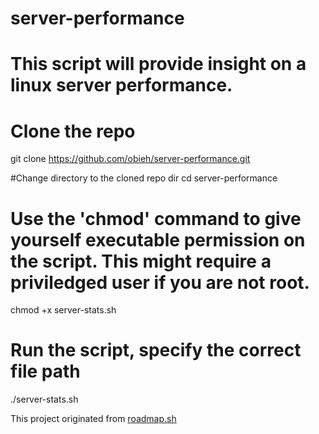 # server-performance

# This script will provide insight on a linux server performance.

# Clone the repo
git clone https://github.com/obieh/server-performance.git

#Change directory to the cloned repo dir
cd server-performance
# Use the 'chmod' command to give yourself executable permission on the script. This might require a priviledged user if you are not root.
chmod +x server-stats.sh

# Run the script, specify the correct file path
./server-stats.sh

This project originated from <a href="https://roadmap.sh/projects/server-stats">roadmap.sh</a>
